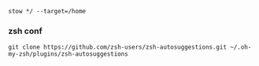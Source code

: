  
```
stow */ --target=/home
```

### zsh conf

```
git clone https://github.com/zsh-users/zsh-autosuggestions.git ~/.oh-my-zsh/plugins/zsh-autosuggestions
```
